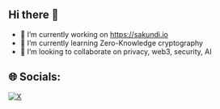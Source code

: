 ## Hi there 👋
- 🔭 I’m currently working on https://sakundi.io
- 🌱 I’m currently learning Zero-Knowledge cryptography
- 👯 I’m looking to collaborate on privacy, web3, security, AI

## 🌐 Socials:
[![X](https://img.shields.io/badge/X-black.svg?logo=X&logoColor=white)](https://x.com/kuronosec)

